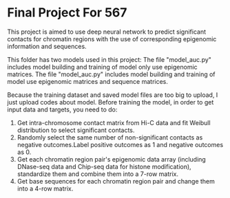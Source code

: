 # Final Project For 567

This project is aimed to use deep neural network to predict significant contacts for chromatin regions with the use of corresponding epigenomic information and sequences.

This folder has two models used in this project:
The file "model_auc.py" includes model building and training of model only use epigenomic matrices.
The file "model_auc.py" includes model building and training of model use epigenomic matrices and sequence matrices.

Because the training dataset and saved model files are too big to upload, I just upload codes about model. Before training the model, in order to get input data and targets, you need to do:
1. Get intra-chromosome contact matrix from Hi-C data and fit Weibull distribution to select significant contacts.
2. Randomly select the same number of non-significant contacts as negative outcomes.Label positive outcomes as 1 and negative outcomes as 0.
3. Get each chromatin region pair's epigenomic data array (including DNase-seq data and Chip-seq data for histone modification), standardize them and combine them into a 7-row matrix.
4. Get base sequences for each chromatin region pair and change them into a 4-row matrix.
